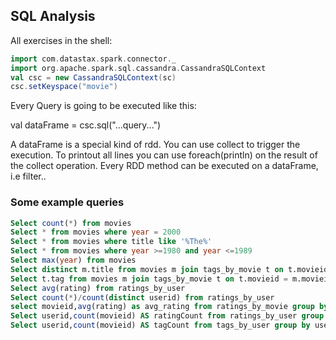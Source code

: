 ## SQL Analysis

All exercises in the shell:

```scala
import com.datastax.spark.connector._
import org.apache.spark.sql.cassandra.CassandraSQLContext
val csc = new CassandraSQLContext(sc)
csc.setKeyspace("movie")
```

Every Query is going to be executed like this:

val dataFrame = csc.sql("...query...")

A dataFrame is a special kind of rdd. You can use collect to trigger the execution.
To printout all lines you can use foreach(println) on the result of the collect operation.
Every RDD method can be executed on a dataFrame, i.e filter..

### Some example queries

```sql
Select count(*) from movies
Select * from movies where year = 2000
Select * from movies where title like '%The%'
Select * from movies where year >=1980 and year <=1989
Select max(year) from movies
Select distinct m.title from movies m join tags_by_movie t on t.movieid = m.movieid where t.tag = 'Oscar (Best Picture)'
Select t.tag from movies m join tags_by_movie t on t.movieid = m.movieid where m.title = 'Lord of the Rings: The Two Towers, The'
Select avg(rating) from ratings_by_user
Select count(*)/count(distinct userid) from ratings_by_user
select movieid,avg(rating) as avg_rating from ratings_by_movie group by movieid order by avg_rating desc LIMIT 1
Select userid,count(movieid) AS ratingCount from ratings_by_user group by userid order by ratingCount DESC LIMIT 1
Select userid,count(movieid) AS tagCount from tags_by_user group by userid order by tagCount DESC LIMIT 1
```
